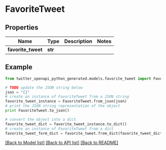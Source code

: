 # FavoriteTweet


## Properties
Name | Type | Description | Notes
------------ | ------------- | ------------- | -------------
**favorite_tweet** | **str** |  | 

## Example

```python
from twitter_openapi_python_generated.models.favorite_tweet import FavoriteTweet

# TODO update the JSON string below
json = "{}"
# create an instance of FavoriteTweet from a JSON string
favorite_tweet_instance = FavoriteTweet.from_json(json)
# print the JSON string representation of the object
print FavoriteTweet.to_json()

# convert the object into a dict
favorite_tweet_dict = favorite_tweet_instance.to_dict()
# create an instance of FavoriteTweet from a dict
favorite_tweet_form_dict = favorite_tweet.from_dict(favorite_tweet_dict)
```
[[Back to Model list]](../README.md#documentation-for-models) [[Back to API list]](../README.md#documentation-for-api-endpoints) [[Back to README]](../README.md)


